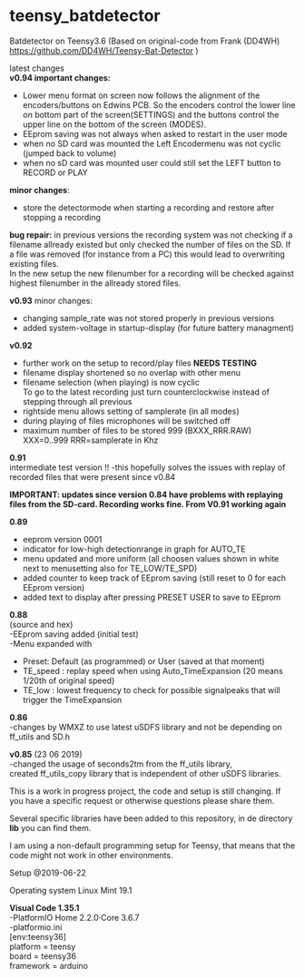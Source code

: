 # teensy_batdetector
Batdetector on Teensy3.6 (Based on original-code from Frank (DD4WH)
https://github.com/DD4WH/Teensy-Bat-Detector )

latest changes<br>
<b> v0.94 important changes:</b>
- Lower menu format on screen now follows the alignment of the encoders/buttons on Edwins PCB. So the encoders control the lower line on bottom part of the screen(SETTINGS) and the buttons control the upper line on the bottom of the screen (MODES). <br>
- EEprom saving was not always when asked to restart in the user mode<br>
- when no SD card was mounted the Left Encodermenu was not cyclic (jumped back to volume)<br>
- when no sD card was mounted user could still set the LEFT button to RECORD or PLAY<br>

<b>minor changes</b>:
- store the detectormode when starting a recording and restore after stopping a recording<br>

 <b> bug repair:</b>
  in previous versions the recording system was not checking if a filename allready existed but only checked the number of files on the SD. If a file was removed (for instance from a PC) this would lead to overwriting existing files. <br>
  In the new setup the new filenumber for a recording will be checked against highest filenumber in the
          allready stored files.

<b>v0.93</b>
minor changes:<br>
 - changing sample_rate was not stored properly in previous versions<br>
 - added system-voltage in startup-display (for future battery managment)<br>
 

<b>v0.92</b>
 - further work on the setup to record/play files <b>NEEDS TESTING</b> <br>
 - filename display shortened so no overlap with other menu <br>
 - filename selection (when playing) is now cyclic <br>
 To go to the latest recording just turn counterclockwise instead of stepping through all previous  <br>
 - rightside menu allows setting of samplerate (in all modes) <br>
 - during playing of files microphones will be switched off <br>
 - maximum number of files to be stored 999 (BXXX_RRR.RAW) XXX=0..999 RRR=samplerate in Khz <br>


<b>0.91</b><br> intermediate test version !! 
-this hopefully solves the issues with replay of recorded files that were present since v0.84 

<b>IMPORTANT: updates since version 0.84 have problems with replaying files from the SD-card. Recording works fine. From V0.91 working again</b> 

<b>0.89</b><br> 
- eeprom version 0001
- indicator for low-high detectionrange in graph for AUTO_TE <br>
- menu updated and more uniform (all choosen values shown in white next to menusetting also for TE_LOW/TE_SPD) <br>
- added counter to keep track of EEprom saving (still reset to 0 for each EEprom version)<br>
- added text to display after pressing PRESET USER to save to EEprom<br>


<b>0.88</b><br>(source and hex)<br>
-EEprom saving added (initial test)<br>
-Menu expanded with <br>
- Preset: Default (as programmed) or User (saved at that moment)
-  TE_speed : replay speed when using Auto_TimeExpansion (20 means 1/20th of original speed)<br>
-  TE_low : lowest frequency to check for possible signalpeaks that will trigger the TimeExpansion<br>
  


<b>0.86</b><br>
-changes by WMXZ to use latest uSDFS library and not be depending on ff_utils and SD.h<br>


<b>v0.85</b> (23 06 2019) <br>
  -changed the usage of seconds2tm from the ff_utils library,<br> 
   created ff_utils_copy library that is independent of other uSDFS libraries.


This is a work in progress project, the code and setup is still changing. If you have a specific request or otherwise questions please share them. 

Several specific libraries have been added to this repository, in de directory <b>lib</b> you can find them.

I am using a non-default programming setup for Teensy, that means that the code might not work in other environments.

Setup @2019-06-22

Operating system Linux Mint 19.1

<b>Visual Code 1.35.1</b><br>
-PlatformIO Home 2.2.0·Core 3.6.7<br>
-platformio.ini<br>
  [env:teensy36]<br>
  platform = teensy<br>
  board = teensy36<br>
  framework = arduino<br>

